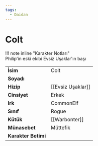 ```yaml
---
tags:
  - Daidan
---  
```

# Colt   
  
  
!!! note inline "Karakter Notları"  
	Philip'in eski ekibi Evsiz Uşaklar'ın başı  
  
  
|  |  |  
|---|---|  
| **İsim** | Colt |  
| **Soyadı** |  |  
| **Hizip** | [[Evsiz Uşaklar]] |  
| **Cinsiyet** | Erkek |  
| **Irk** | CommonElf |  
| **Sınıf** | Rogue |  
| **Kütük** | [[Warbonter]] |  
| **Münasebet** | Müttefik |  
| **Karakter Betimi** |  |  
